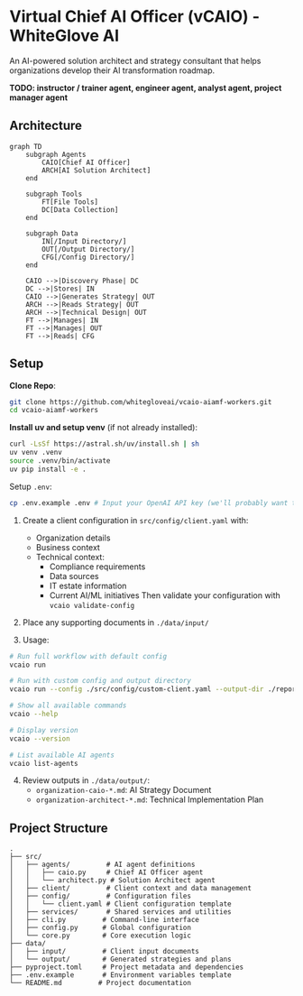 # Virtual Chief AI Officer (vCAIO) - WhiteGlove AI

An AI-powered solution architect and strategy consultant that helps organizations develop their AI transformation roadmap.

**TODO: instructor / trainer agent, engineer agent, analyst agent, project manager agent**

## Architecture

```mermaid
graph TD
    subgraph Agents
        CAIO[Chief AI Officer]
        ARCH[AI Solution Architect]
    end

    subgraph Tools
        FT[File Tools]
        DC[Data Collection]
    end

    subgraph Data
        IN[/Input Directory/]
        OUT[/Output Directory/]
        CFG[/Config Directory/]
    end

    CAIO -->|Discovery Phase| DC
    DC -->|Stores| IN
    CAIO -->|Generates Strategy| OUT
    ARCH -->|Reads Strategy| OUT
    ARCH -->|Technical Design| OUT
    FT -->|Manages| IN
    FT -->|Manages| OUT
    FT -->|Reads| CFG
```

## Setup
**Clone Repo**:
```bash
git clone https://github.com/whitegloveai/vcaio-aiamf-workers.git
cd vcaio-aiamf-workers
```

**Install uv and setup venv** (if not already installed):
```bash
curl -LsSf https://astral.sh/uv/install.sh | sh
uv venv .venv
source .venv/bin/activate
uv pip install -e .
```

Setup `.env`:
```bash
cp .env.example .env # Input your OpenAI API key (we'll probably want to do local private agents in the event of security/legal concerns)
```

1. Create a client configuration in `src/config/client.yaml` with:
   - Organization details
   - Business context
   - Technical context:
     - Compliance requirements
     - Data sources
     - IT estate information
     - Current AI/ML initiatives
Then validate your configuration with `vcaio validate-config`

2. Place any supporting documents in `./data/input/`

3. Usage:
```bash
# Run full workflow with default config
vcaio run

# Run with custom config and output directory
vcaio run --config ./src/config/custom-client.yaml --output-dir ./reports

# Show all available commands
vcaio --help

# Display version
vcaio --version

# List available AI agents
vcaio list-agents
```

4. Review outputs in `./data/output/`:
   - `organization-caio-*.md`: AI Strategy Document
   - `organization-architect-*.md`: Technical Implementation Plan

## Project Structure

```
.
├── src/
│   ├── agents/         # AI agent definitions
│   │   ├── caio.py     # Chief AI Officer agent
│   │   └── architect.py # Solution Architect agent
│   ├── client/         # Client context and data management
│   ├── config/         # Configuration files
│   │   └── client.yaml # Client configuration template
│   ├── services/       # Shared services and utilities
│   ├── cli.py         # Command-line interface
│   ├── config.py      # Global configuration
│   └── core.py        # Core execution logic
├── data/
│   ├── input/         # Client input documents
│   └── output/        # Generated strategies and plans
├── pyproject.toml     # Project metadata and dependencies
├── .env.example       # Environment variables template
└── README.md         # Project documentation
```